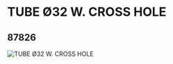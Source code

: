 # TUBE Ø32 W. CROSS HOLE
## 87826
![TUBE Ø32 W. CROSS HOLE](https://lc-www-live-s.legocdn.com/media/bricks/5/2/4612491.jpg)